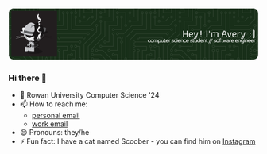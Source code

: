 ![Header](./github-header-image.png)

### Hi there 👋

- 🏫 Rowan University Computer Science '24
- 📫 How to reach me: 
  - [personal email](mailto:avery@bobbitt.dev)
  - [work email](mailto:bobbit82@rowan.edu)
- 😄 Pronouns: they/he
- ⚡ Fun fact: I have a cat named Scoober - you can find him on [Instagram](https://www.instagram.com/scoober.t)

<!--
**averybobbitt/averybobbitt** is a ✨ _special_ ✨ repository because its `README.md` (this file) appears on your GitHub profile.

Here are some ideas to get you started:

- 🔭 I’m currently working on ...
- 🌱 I’m currently learning ...
- 👯 I’m looking to collaborate on ...
- 🤔 I’m looking for help with ...
- 💬 Ask me about ...
- 📫 How to reach me: ...
- 😄 Pronouns: ...
- ⚡ Fun fact: ...
-->
